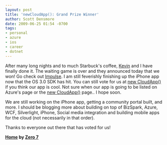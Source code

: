 ```yaml
---
layout: post
title: 'newCloudApp(): Grand Prize Winner'
author: Scott Densmore
date: 2009-06-25 01:54 -0700
tags:
- personal
- azure
- ios
- career
- dotnet
---
```


After many long nights and to much Starbuck's coffee, [Kevin](http://geekswithblogs.net/SunnyCoder/Default.aspx) and I have finally done it. The waiting game is over and they announced today that we won! Go check out [Impulse](http://www.myimpulselive.com/). I am still feverishly finishing up the iPhone app now that the OS 3.0 SDK has hit. You can still vote for us at [new CloudApp()](http://www.newcloudapp.com/) if you think our app is cool. Not sure when our app is going to be listed on Azure's page or the [new CloudApp()](http://www.newcloudapp.com/) page.. I hope soon.

We are still working on the iPhone app, getting a community portal built, and more. I should be blogging more about building on top of BizSpark, Azure, WCF, Silverlight, iPhone, Social media integration and building mobile apps for the cloud (not necessarily in that order).

Thanks to everyone out there that has voted for us!

**[Home](http://www.last.fm/music/Zero+7/_/Home) by [Zero 7](http://www.last.fm/music/Zero+7)**
